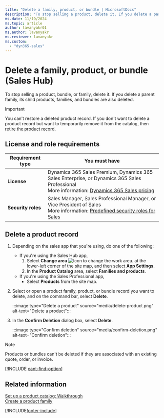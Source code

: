 ```yaml
---
title: "Delete a family, product, or bundle | MicrosoftDocs"
description: "To stop selling a product, delete it. If you delete a parent family, its child products, families, and bundles are also deleted."
ms.date: 11/19/2024
ms.topic: article
author: lavanyakr01
ms.author: lavanyakr
ms.reviewer: lavanyakr
ms.custom: 
  - "dyn365-sales"
---
```

# Delete a family, product, or bundle (Sales Hub) 

To stop selling a product, bundle, or family, delete it. If you delete a parent family, its child products, families, and bundles are also deleted.

> [!IMPORTANT]
>  You can't restore a deleted product record. If you don't want to delete a product record but want to temporarily remove it from the catalog, then [retire the product record](retire-product.md).

## License and role requirements

| Requirement type | You must have |  
|-----------------------|---------|
| **License** | Dynamics 365 Sales Premium, Dynamics 365 Sales Enterprise, or Dynamics 365 Sales Professional  <br>More information: [Dynamics 365 Sales pricing](https://dynamics.microsoft.com/sales/pricing/) |
| **Security roles** | Sales Manager, Sales Professional Manager, or Vice President of Sales <br> More information: [Predefined security roles for Sales](security-roles-for-sales.md)|


## Delete a product record

1. Depending on the sales app that you're using, do one of the following:
 
    -  If you're using the Sales Hub app, 
        1. Select **Change area** ![Icon to change the work area.](media/change-area-icon.png "Icon to change the work area") at the lower-left corner of the site map, and then select **App Settings**. 
        1. In the **Product Catalog** area, select **Families and products**. 
   - If you're using the Sales Professional app,
       - Select **Products** from the site map.  
  
3. Select or open a product family, product, or bundle record you want to delete, and on the command bar, select **Delete**.  

   :::image type="Delete a product" source="media/delete-product.png" alt-text="Delete a product":::

4. In the **Confirm Deletion** dialog box, select **Delete**.

   :::image type="Confirm deletion" source="media/confirm-deletion.png" alt-text="Confirm deletion":::
   
>[!NOTE]
>Products or bundles can't be deleted if they are associated with an existing quote, order, or invoice.  

[!INCLUDE [cant-find-option](../includes/cant-find-option.md)]

## Related information  
 [Set up a product catalog: Walkthrough](../sales-enterprise/set-up-product-catalog-walkthrough.md)   
 [Create a product family](../sales-enterprise/create-product-family.md)


[!INCLUDE[footer-include](../includes/footer-banner.md)]
